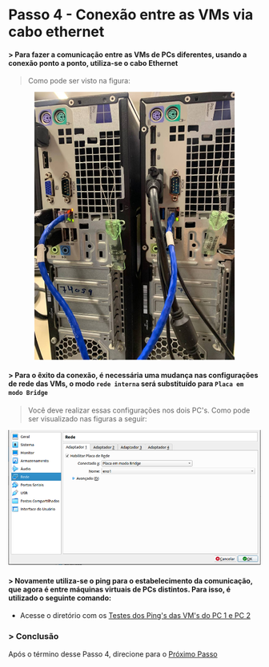 # Passo 4 - Conexão entre as VMs via cabo ethernet

####  > Para fazer a comunicação entre as VMs de PCs diferentes, usando a conexão ponto a ponto, utiliza-se o cabo Ethernet 
> Como pode ser visto na figura:
<p align = "center">
<img src="/Projeto/Figuras/PC1/Passo4/cabo-pc.jpeg" title="Topologia de Física" width="400" />
</p>

#### > Para o êxito da conexão, é necessária uma mudança nas configurações de rede das VMs, o modo ``rede interna`` será substituído para ``Placa em modo Bridge`` 

> Você deve realizar essas configurações nos dois PC's. Como pode ser visualizado nas figuras a seguir:

<p align = "center">
<img src="/Projeto/Figuras/PC1/Passo4/modobridge.png" title="VM1-PC1-Conexão entre as VMs Via Cabo Ethernet" width="950" />
</p>

#### > Novamente utiliza-se o ping para o estabelecimento da comunicação, que agora é entre máquinas virtuais de PCs distintos. Para isso, é utilizado o seguinte comando:

- Acesse o diretório com os [Testes dos Ping's das VM's do PC 1 e PC 2](https://github.com/Josival/Grupo-6_PRIR-SRED/blob/main/TestesDaRede/Testes:PC1-PC2/Pings.md)

### > Conclusão
Após o término desse Passo 4, direcione para o [Próximo Passo](https://github.com/Josival/TrabalhoRedes/blob/main/Projeto/PC's/PC1-PC2/Passo5.md)
